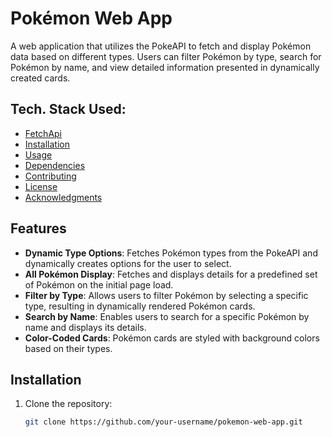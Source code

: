 # Pokémon Web App

A web application that utilizes the PokeAPI to fetch and display Pokémon data based on different types. Users can filter Pokémon by type, search for Pokémon by name, and view detailed information presented in dynamically created cards.

## Tech. Stack Used:

- [FetchApi]((https://developer.mozilla.org/en-US/docs/Web/API/Fetch_API))
- [Installation](#installation)
- [Usage](#usage)
- [Dependencies](#dependencies)
- [Contributing](#contributing)
- [License](#license)
- [Acknowledgments](#acknowledgments)

## Features

- **Dynamic Type Options**: Fetches Pokémon types from the PokeAPI and dynamically creates options for the user to select.
- **All Pokémon Display**: Fetches and displays details for a predefined set of Pokémon on the initial page load.
- **Filter by Type**: Allows users to filter Pokémon by selecting a specific type, resulting in dynamically rendered Pokémon cards.
- **Search by Name**: Enables users to search for a specific Pokémon by name and displays its details.
- **Color-Coded Cards**: Pokémon cards are styled with background colors based on their types.

## Installation

1. Clone the repository:

   ```bash
   git clone https://github.com/your-username/pokemon-web-app.git
